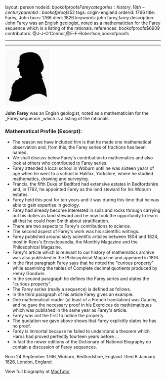 layout: person
nodeid: bookofproofs$Farey
categories: history,18th-century
parentid: bookofproofs$52
tags: origin-england
orderid: 1766
title: Farey, John
born: 1766
died: 1826
keywords: john farey,farey
description: John Farey was an Engish geologist, noted as a mathematician for the Farey sequence which is a listing of the rationals.
references: bookofproofs$6909
contributors: @J-J-O'Connor,@E-F-Robertson,bookofproofs

---



---

![Farey.jpg](https://github.com/bookofproofs/bookofproofs.github.io/blob/main/_sources/_assets/images/portraits/Farey.jpg?raw=true)

**John Farey** was an Engish geologist, noted as a mathematician for the _Farey sequence _which is a listing of the rationals.

### Mathematical Profile (Excerpt):
* The reason we have included him is that he made one mathematical observation and, from this, the Farey series of fractions has been named.
* We shall discuss below Farey's contribution to mathematics and also look at others who contributed to Farey series.
* Farey attended a local school in Woburn until he was sixteen years of age when he went to a school in Halifax, Yorkshire, where he studied mathematics, drawing and surveying.
* Francis, the fifth Duke of Bedford had extensive estates in Bedfordshire and, in 1792, he appointed Farey as the land steward for his Woburn estates.
* Farey held this post for ten years and it was during this time that he was able to gain expertise in geology.
* Farey had already become interested in soils and rocks through carrying out his duties as land steward and he now took the opportunity to learn all that he could from Smith about stratification.
* There are two aspects to Farey's contributions to science.
* The second aspect of Farey's work was his scientific writings.
* Farey published around sixty scientific articles between 1804 and 1824, most in Rees's Encyclopaedia, the Monthly Magazine and the Philosophical Magazine.
* Farey's article which is relevant to our history of mathematics archive was also published in the Philosophical Magazine and appeared in 1816.
* In the first paragraph Farey says that he noted the "curious property" while examining the tables of Complete decimal quotients produced by Henry Goodwin.
* In the second paragraph he defines the Farey series and states the "curious property".
* The Farey series (really a sequence) is defined as follows.
* In the third paragraph of his article Farey gives an example.
* One mathematical reader (at least of a French translation) was Cauchy, and he gave the necessary proof in his Exercices de mathématiques which was published in the same year as Farey's article.
* Farey was not the first to notice the property.
* The quotation we gave above shows that Farey explicitly states he has no proof.
* Farey is immortal because he failed to understand a theorem which Haros had proved perfectly fourteen years before ...
* In fact the newer editions of the Dictionary of National Biography do contain a discussion of Farey sequences.

Born 24 September 1766, Woburn, Bedfordshire, England. Died 6 January 1826, London, England.

View full biography at [MacTutor](https://mathshistory.st-andrews.ac.uk/Biographies/Farey/)
